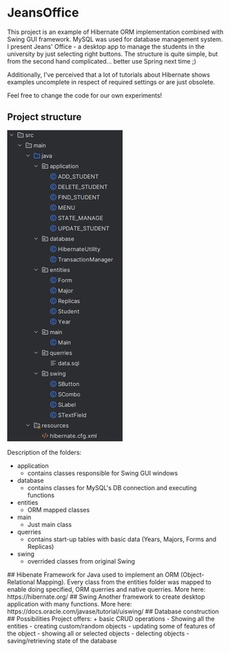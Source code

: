 # JeansOffice


This project is an example of Hibernate ORM implementation combined
with Swing GUI framework. MySQL was used for database management system.
I present Jeans' Office - a desktop app to manage the students in the university 
by just selecting right buttons. The structure is quite simple, but from the second
hand complicated... better use Spring next time ;)

Additionally, I've perceived that a lot of tutorials about Hibernate 
shows examples uncomplete in respect of required settings 
or are just obsolete. 

Feel free to change the code for our own experiments!

## Project structure 

<!--<img src="https://github.com/JayBroe/JeansOffice/blob/master/Main-menu-screen.png" alt="Alt text" title="Optional title"> -->

<img src="https://github.com/JayBroe/JeansOffice/blob/master/project-structure.png" alt="Alt text" title="Optional title">
<!--https://github.com/JayBroe/JeansOffice/blob/master/project-structure.png-->

Description of the folders:

+ application
  - contains classes responsible for Swing GUI windows
+ database
  - contains classes for MySQL's DB connection and executing functions 
+ entities
  - ORM mapped classes
+ main
  - Just main class 
+ querries
  - contains start-up tables with basic data (Years, Majors, Forms and Replicas)
+ swing
  - overrided classes from original Swing 

<!--->
## Hibenate
Framework for Java used to implement an ORM (Object-Relational Mapping). Every class 
from the entities folder was mapped to enable doing specified, ORM querries and native querries.
More here: https://hibernate.org/

## Swing

Another framework to create desktop application with many functions. 
More here: https://docs.oracle.com/javase/tutorial/uiswing/

## Database construction

## Possibilities

Project offers:

+ basic CRUD operations
  - Showing all the entities
  - creating custom/random objects
  - updating some of features of the object
  - showing all or selected objects
  - delecting objects 
  - saving/retrieving state of the database
  
